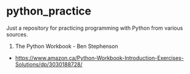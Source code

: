 # python_practice
Just a repository for practicing programming with Python from various sources.

1. The Python Workbook - Ben Stephenson
  * https://www.amazon.ca/Python-Workbook-Introduction-Exercises-Solutions/dp/3030188728/

